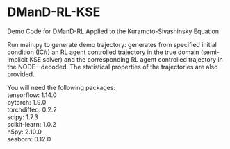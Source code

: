# DManD-RL-KSE
Demo Code for DManD-RL Applied to the Kuramoto-Sivashinsky Equation

Run main.py to generate demo trajectory: generates from specified initial condition (IC#) an RL agent controlled trajectory in the true domain (semi-implicit KSE solver) and the corresponding RL agent controlled trajectory in the NODE--decoded. The statistical properties of the trajectories are also provided.

You will need the following packages: <br />
tensorflow: 1.14.0 <br />
pytorch: 1.9.0 <br />
torchdiffeq: 0.2.2 <br />
scipy: 1.7.3 <br />
scikit-learn: 1.0.2 <br />
h5py: 2.10.0 <br />
seaborn: 0.12.0 <br />
